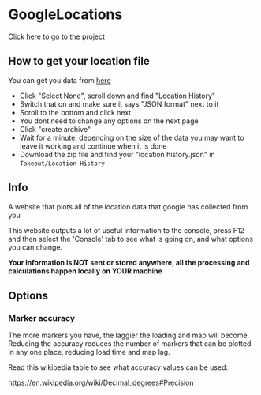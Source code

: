 # GoogleLocations

[Click here to go to the project](https://thatguywiththatname.github.io/GoogleLocations/source/LeafletJS)

## How to get your location file

You can get you data from [here](https://takeout.google.com/settings/takeout)

 - Click "Select None", scroll down and find "Location History"
 - Switch that on and make sure it says "JSON format" next to it
 - Scroll to the bottom and click next
 - You dont need to change any options on the next page
 - Click "create archive"
 - Wait for a minute, depending on the size of the data you may want to leave it working and continue when it is done
 - Download the zip file and find your "location history.json" in `Takeout/Location History`

## Info

A website that plots all of the location data that google has collected from you

This website outputs a lot of useful information to the console, press F12 and then select the 'Console' tab to see what is going on, and what options you can change.

**Your information is NOT sent or stored anywhere, all the processing and calculations happen locally on YOUR machine**

## Options

### Marker accuracy

The more markers you have, the laggier the loading and map will become. Reducing the accuracy reduces the number of markers that can be plotted in any one place, reducing load time and map lag.

Read this wikipedia table to see what accuracy values can be used:

https://en.wikipedia.org/wiki/Decimal_degrees#Precision
